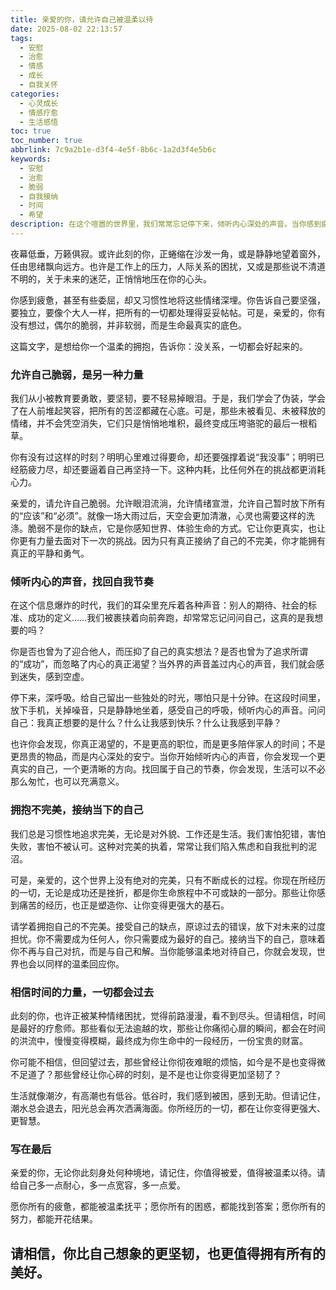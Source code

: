 ```yaml
---
title: 亲爱的你，请允许自己被温柔以待
date: 2025-08-02 22:13:57
tags:
  - 安慰
  - 治愈
  - 情感
  - 成长
  - 自我关怀
categories:
  - 心灵成长
  - 情感疗愈
  - 生活感悟
toc: true
toc_number: true
abbrlink: 7c9a2b1e-d3f4-4e5f-8b6c-1a2d3f4e5b6c
keywords:
  - 安慰
  - 治愈
  - 脆弱
  - 自我接纳
  - 时间
  - 希望
description: 在这个喧嚣的世界里，我们常常忘记停下来，倾听内心深处的声音。当你感到疲惫、迷茫，甚至有些不知所措时，请记住，你不是一个人。这篇文章，是写给每一个在生活中努力前行，却偶尔感到力不从心的你。愿它能像一束温暖的光，照亮你此刻的心房，给你最温柔的慰藉。
---
```


夜幕低垂，万籁俱寂。或许此刻的你，正蜷缩在沙发一角，或是静静地望着窗外，任由思绪飘向远方。也许是工作上的压力，人际关系的困扰，又或是那些说不清道不明的，关于未来的迷茫，正悄悄地压在你的心头。

你感到疲惫，甚至有些委屈，却又习惯性地将这些情绪深埋。你告诉自己要坚强，要独立，要像个大人一样，把所有的一切都处理得妥妥帖帖。可是，亲爱的，你有没有想过，偶尔的脆弱，并非软弱，而是生命最真实的底色。

这篇文字，是想给你一个温柔的拥抱，告诉你：没关系，一切都会好起来的。

### 允许自己脆弱，是另一种力量

我们从小被教育要勇敢，要坚韧，要不轻易掉眼泪。于是，我们学会了伪装，学会了在人前堆起笑容，把所有的苦涩都藏在心底。可是，那些未被看见、未被释放的情绪，并不会凭空消失，它们只是悄悄地堆积，最终变成压垮骆驼的最后一根稻草。

你有没有过这样的时刻？明明心里难过得要命，却还要强撑着说“我没事”；明明已经筋疲力尽，却还要逼着自己再坚持一下。这种内耗，比任何外在的挑战都更消耗心力。

亲爱的，请允许自己脆弱。允许眼泪流淌，允许情绪宣泄，允许自己暂时放下所有的“应该”和“必须”。就像一场大雨过后，天空会更加清澈，心灵也需要这样的洗涤。脆弱不是你的缺点，它是你感知世界、体验生命的方式。它让你更真实，也让你更有力量去面对下一次的挑战。因为只有真正接纳了自己的不完美，你才能拥有真正的平静和勇气。

### 倾听内心的声音，找回自我节奏

在这个信息爆炸的时代，我们的耳朵里充斥着各种声音：别人的期待、社会的标准、成功的定义……我们被裹挟着向前奔跑，却常常忘记问问自己，这真的是我想要的吗？

你是否也曾为了迎合他人，而压抑了自己的真实想法？是否也曾为了追求所谓的“成功”，而忽略了内心的真正渴望？当外界的声音盖过内心的声音，我们就会感到迷失，感到空虚。

停下来，深呼吸。给自己留出一些独处的时光，哪怕只是十分钟。在这段时间里，放下手机，关掉噪音，只是静静地坐着，感受自己的呼吸，倾听内心的声音。问问自己：我真正想要的是什么？什么让我感到快乐？什么让我感到平静？

也许你会发现，你真正渴望的，不是更高的职位，而是更多陪伴家人的时间；不是更昂贵的物品，而是内心深处的安宁。当你开始倾听内心的声音，你会发现一个更真实的自己，一个更清晰的方向。找回属于自己的节奏，你会发现，生活可以不必那么匆忙，也可以充满意义。

### 拥抱不完美，接纳当下的自己

我们总是习惯性地追求完美，无论是对外貌、工作还是生活。我们害怕犯错，害怕失败，害怕不被认可。这种对完美的执着，常常让我们陷入焦虑和自我批判的泥沼。

可是，亲爱的，这个世界上没有绝对的完美，只有不断成长的过程。你现在所经历的一切，无论是成功还是挫折，都是你生命旅程中不可或缺的一部分。那些让你感到痛苦的经历，也正是塑造你、让你变得更强大的基石。

请学着拥抱自己的不完美。接受自己的缺点，原谅过去的错误，放下对未来的过度担忧。你不需要成为任何人，你只需要成为最好的自己。接纳当下的自己，意味着你不再与自己对抗，而是与自己和解。当你能够温柔地对待自己，你就会发现，世界也会以同样的温柔回应你。

### 相信时间的力量，一切都会过去

此刻的你，也许正被某种情绪困扰，觉得前路漫漫，看不到尽头。但请相信，时间是最好的疗愈师。那些看似无法逾越的坎，那些让你痛彻心扉的瞬间，都会在时间的洪流中，慢慢变得模糊，最终成为你生命中的一段经历，一份宝贵的财富。

你可能不相信，但回望过去，那些曾经让你彻夜难眠的烦恼，如今是不是也变得微不足道了？那些曾经让你心碎的时刻，是不是也让你变得更加坚韧了？

生活就像潮汐，有高潮也有低谷。低谷时，我们感到被困，感到无助。但请记住，潮水总会退去，阳光总会再次洒满海面。你所经历的一切，都在让你变得更强大、更智慧。

### 写在最后

亲爱的你，无论你此刻身处何种境地，请记住，你值得被爱，值得被温柔以待。请给自己多一点耐心，多一点宽容，多一点爱。

愿你所有的疲惫，都能被温柔抚平；愿你所有的困惑，都能找到答案；愿你所有的努力，都能开花结果。

**请相信，你比自己想象的更坚韧，也更值得拥有所有的美好。**
---